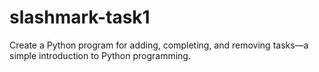 # slashmark-task1
Create a Python program for adding, completing, and removing tasks—a simple introduction to Python programming.

